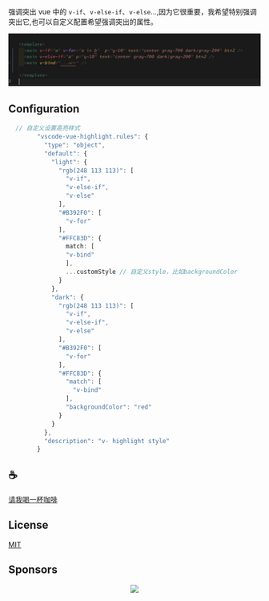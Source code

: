 强调突出 vue 中的 `v-if`、`v-else-if`、`v-else`...,因为它很重要，我希望特别强调突出它,也可以自定义配置希望强调突出的属性。

![demo](/assets/demo.jpg)

## Configuration
```typescript
  // 自定义设置高亮样式
        "vscode-vue-highlight.rules": {
          "type": "object",
          "default": {
            "light": {
              "rgb(248 113 113)": [
                "v-if",
                "v-else-if",
                "v-else"
              ],
              "#B392F0": [
                "v-for"
              ],
              "#FFC83D": {
                match: [
                "v-bind"
                ],
                ...customStyle // 自定义style，比如backgroundColor
              }
            },
            "dark": {
              "rgb(248 113 113)": [
                "v-if",
                "v-else-if",
                "v-else"
              ],
              "#B392F0": [
                "v-for"
              ],
              "#FFC83D": {
                "match": [
                  "v-bind"
                ],
                "backgroundColor": "red"
              }
            }
          },
          "description": "v- highlight style"
        }
```

## :coffee:

[请我喝一杯咖啡](https://github.com/Simon-He95/sponsor)

## License

[MIT](./license)

## Sponsors

<p align="center">
  <a href="https://cdn.jsdelivr.net/gh/Simon-He95/sponsor/sponsors.svg">
    <img src="https://cdn.jsdelivr.net/gh/Simon-He95/sponsor/sponsors.png"/>
  </a>
</p>
